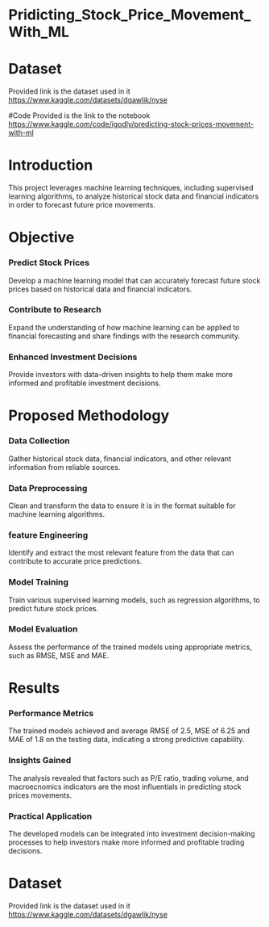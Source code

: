 # Pridicting_Stock_Price_Movement_With_ML

# Dataset
Provided link is the dataset used in it 
https://www.kaggle.com/datasets/dgawlik/nyse

#Code
Provided is the link to the notebook
https://www.kaggle.com/code/igodly/predicting-stock-prices-movement-with-ml

# Introduction
This project leverages machine learning techniques, including supervised learning algorithms, to analyze historical stock data and financial indicators in order to forecast future price movements.

# Objective 

### Predict Stock Prices
Develop a machine learning model that can accurately forecast future stock prices based on historical data and financial indicators.

### Contribute to Research
Expand the understanding of how machine learning can be applied to financial forecasting and share findings with the research community.

### Enhanced Investment Decisions
Provide investors with data-driven insights to help them make more informed and profitable investment decisions.

# Proposed Methodology
### Data Collection
Gather historical stock data, financial indicators, and other relevant information from reliable sources.

### Data Preprocessing
Clean and transform the data to ensure it is in the format suitable for machine learning algorithms.

### feature Engineering
Identify and extract the most relevant feature from the data that can contribute to accurate price predictions.

### Model Training
Train various supervised learning models, such as regression algorithms, to predict future stock prices.

### Model Evaluation
Assess the performance of the trained models using appropriate metrics, such as RMSE, MSE and MAE.

# Results

### Performance Metrics
The trained models achieved and average RMSE of 2.5, MSE of 6.25 and MAE of 1.8 on the testing data, indicating a strong predictive capability.

### Insights Gained
The analysis revealed that factors such as P/E ratio, trading volume, and macroecnomics indicators are the most influentials in predicting stock prices movements.

### Practical Application
The developed models can be integrated into investment decision-making processes to help investors make more informed and profitable trading decisions.

# Dataset
Provided link is the dataset used in it 
https://www.kaggle.com/datasets/dgawlik/nyse
